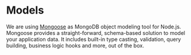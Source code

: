# Models
We are using [Mongoose](http://mongoosejs.com/) as MongoDB object modeling tool for Node.js.
Mongoose provides a straight-forward, schema-based solution 
to model your application data. It includes built-in 
type casting, validation, query building, business logic hooks 
and more, out of the box.
